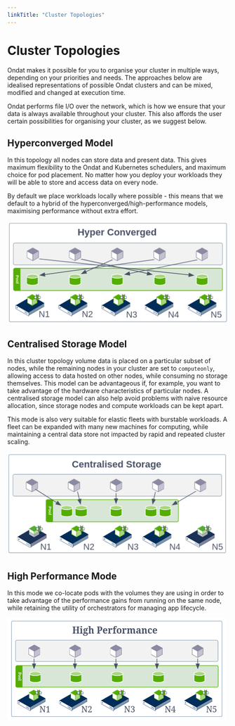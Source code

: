 ```yaml
---
linkTitle: "Cluster Topologies"
---
```


# Cluster Topologies

Ondat makes it possible for you to organise your cluster in multiple ways,
depending on your priorities and needs. The approaches below are idealised
representations of possible Ondat clusters and can be mixed, modified and
changed at execution time.

Ondat performs file I/O over the network, which is how we ensure that your
data is always available throughout your cluster. This also affords the user
certain possibilities for organising your cluster, as we suggest below. 

## Hyperconverged Model
In this topology all nodes can store data and present data. This gives maximum
flexibility to the Ondat and Kubernetes schedulers, and maximum choice for
pod placement. No matter how you deploy your workloads they will be able to
store and access data on every node.

By default we place workloads locally where possible - this means that we
default to a hybrid of the hyperconverged/high-performance models, maximising
performance without extra effort.

![Hyperconverged Model](/images/docs/concepts/hyperconverged.png)

## Centralised Storage Model
In this cluster topology volume data is placed on a particular subset of nodes,
while the remaining nodes in your cluster are set to `computeonly`, allowing
access to data hosted on other nodes, while consuming no storage themselves.
This model can be advantageous if, for example, you want to take advantage of
the hardware characteristics of particular nodes. A centralised storage model
can also help avoid problems with naive resource allocation, since storage
nodes and compute workloads can be kept apart.

This mode is also very suitable for elastic fleets with burstable workloads. A
fleet can be expanded with many new machines for computing, while maintaining a
central data store not impacted by rapid and repeated cluster scaling.

![Centralised Model](/images/docs/concepts/centralised.png)

## High Performance Mode
In this mode we co-locate pods with the volumes they are using in order to take
advantage of the performance gains from running on the same node, while
retaining the utility of orchestrators for managing app lifecycle.

![High Performance Model](/images/docs/concepts/high-performance.png)

